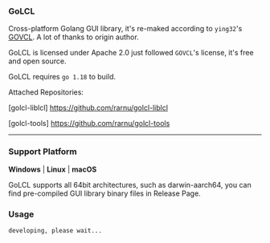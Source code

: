 ### GoLCL

Cross-platform Golang GUI library, it's re-maked according to ```ying32```'s [GOVCL](https://github.com/ying32/govcl). A lot of thanks to origin author.

GoLCL is licensed under Apache 2.0 just followed ```GOVCL```'s license, it's free and open source.

GoLCL requires ```go 1.18``` to build.

Attached Repositories:

[golcl-liblcl] https://github.com/rarnu/golcl-liblcl

[golcl-tools] https://github.com/rarnu/golcl-tools

----

### Support Platform

**Windows** | **Linux** | **macOS**  

GoLCL supports all 64bit architectures, such as darwin-aarch64, you can find pre-compiled GUI library binary files in Release Page.

### Usage

```
developing, please wait...
```
